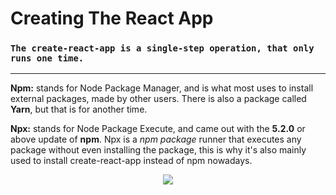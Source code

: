 # **Creating The React App**

### `The create-react-app is a single-step operation, that only runs one time.`

---

**Npm:** stands for Node Package Manager, and is what most uses to install external packages, made by other users. There is also a package called **Yarn**, but that is for another time.

**Npx:** stands for Node Package Execute, and came out with the **5.2.0** or above update of **npm**. Npx is a *npm package* runner that executes any package without even installing the package, this is why it's also mainly used to install create-react-app instead of npm nowadays.

<p align="center" style="border-radius: 10px">
  <img src="https://i.giphy.com/media/l4EoT59vRYdTSi6vS/giphy.gif" />
</p>